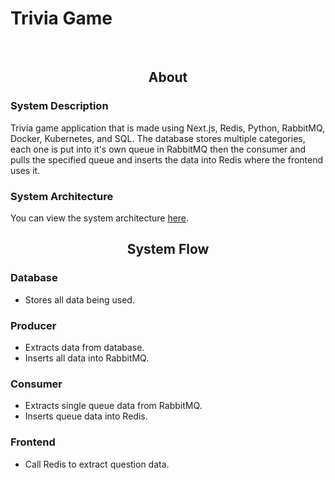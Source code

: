 # Trivia Game


</br>


## <div align="center"> About </div>


### System Description
Trivia game application that is made using Next.js, Redis, Python, RabbitMQ, Docker, Kubernetes, and SQL. The database stores multiple categories, each one is put into it's own queue in RabbitMQ then the consumer and pulls the specified queue and inserts the data into Redis where the frontend uses it. 



### System Architecture
You can view the system architecture [here](https://lucid.app/lucidchart/9cc53b13-2622-4d4d-9417-4c1573f889c2/edit?invitationId=inv_f4ad176f-3fb7-4cf3-af37-475866f3e4cf).


## <div align="center"> System Flow </div>


### Database
* Stores all data being used.


### Producer
* Extracts data from database.
* Inserts all data into RabbitMQ.


### Consumer
* Extracts single queue data from RabbitMQ.
* Inserts queue data into Redis.


### Frontend
* Call Redis to extract question data.
